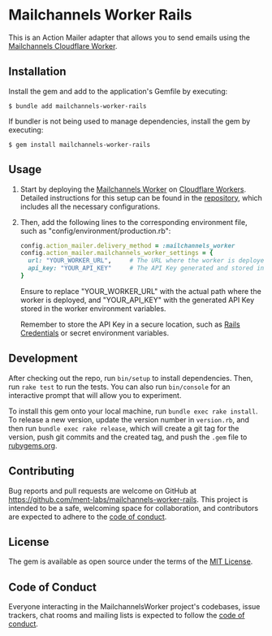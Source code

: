 # Mailchannels Worker Rails

This is an Action Mailer adapter that allows you to send emails using the [Mailchannels Cloudflare Worker](https://github.com/ment-labs/mailchannels-worker).

## Installation

Install the gem and add to the application's Gemfile by executing:

    $ bundle add mailchannels-worker-rails

If bundler is not being used to manage dependencies, install the gem by executing:

    $ gem install mailchannels-worker-rails

## Usage

1. Start by deploying the [Mailchannels Worker](https://github.com/ment-labs/mailchannels-worker) on [Cloudflare Workers](https://workers.cloudflare.com/). Detailed instructions for this setup can be found in the [repository](https://github.com/ment-labs/mailchannels-worker), which includes all the necessary configurations.

2. Then, add the following lines to the corresponding environment file, such as "config/environment/production.rb":

    ```ruby
    config.action_mailer.delivery_method = :mailchannels_worker
    config.action_mailer.mailchannels_worker_settings = {
      url: "YOUR_WORKER_URL",     # The URL where the worker is deployed
      api_key: "YOUR_API_KEY"     # The API Key generated and stored in the worker environment variables
    }
    ```

    Ensure to replace "YOUR_WORKER_URL" with the actual path where the worker is deployed, and "YOUR_API_KEY" with the generated API Key stored in the worker environment variables.

    Remember to store the API Key in a secure location, such as [Rails Credentials](https://guides.rubyonrails.org/security.html#custom-credentials) or secret environment variables.

## Development

After checking out the repo, run `bin/setup` to install dependencies. Then, run `rake test` to run the tests. You can also run `bin/console` for an interactive prompt that will allow you to experiment.

To install this gem onto your local machine, run `bundle exec rake install`. To release a new version, update the version number in `version.rb`, and then run `bundle exec rake release`, which will create a git tag for the version, push git commits and the created tag, and push the `.gem` file to [rubygems.org](https://rubygems.org).

## Contributing

Bug reports and pull requests are welcome on GitHub at https://github.com/ment-labs/mailchannels-worker-rails. This project is intended to be a safe, welcoming space for collaboration, and contributors are expected to adhere to the [code of conduct](https://github.com/ment-labs/mailchannels-worker-rails/blob/main/CODE_OF_CONDUCT.md).

## License

The gem is available as open source under the terms of the [MIT License](https://opensource.org/licenses/MIT).

## Code of Conduct

Everyone interacting in the MailchannelsWorker project's codebases, issue trackers, chat rooms and mailing lists is expected to follow the [code of conduct](https://github.com/ment-labs/mailchannels-worker-rails/blob/main/CODE_OF_CONDUCT.md).
